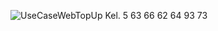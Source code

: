 ![UseCaseWebTopUp](https://github.com/user-attachments/assets/caed14f7-1912-4a4b-bb68-81c78786a9f9)
Kel. 5
63
66
62
64
93
73
